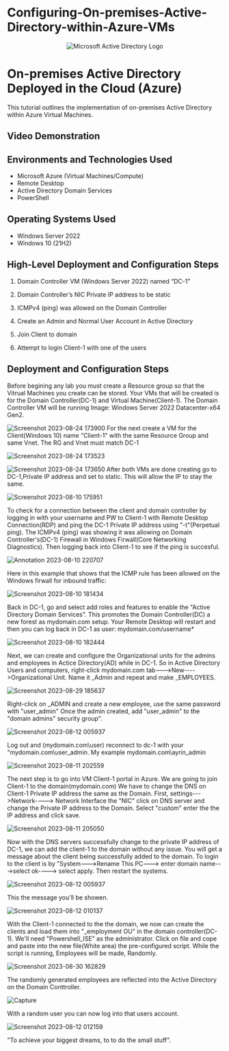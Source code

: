 # Configuring-On-premises-Active-Directory-within-Azure-VMs
<p align="center">
<img src="https://i.imgur.com/pU5A58S.png" alt="Microsoft Active Directory Logo"/>
</p>

<h1>On-premises Active Directory Deployed in the Cloud (Azure)</h1>
This tutorial outlines the implementation of on-premises Active Directory within Azure Virtual Machines.<br />


<h2>Video Demonstration</h2>



<h2>Environments and Technologies Used</h2>

- Microsoft Azure (Virtual Machines/Compute)
- Remote Desktop
- Active Directory Domain Services
- PowerShell

<h2>Operating Systems Used </h2>

- Windows Server 2022
- Windows 10 (21H2)

<h2>High-Level Deployment and Configuration Steps</h2>

1. Domain Controller VM (Windows Server 2022) named “DC-1”

2. Domain Controller’s NIC Private IP address to be static

3. ICMPv4 (ping) was allowed on the Domain Controller

4. Create an Admin and Normal User Account in Active Directory

5. Join Client to domain

6. Attempt to login Client-1 with one of the users


<h2>Deployment and Configuration Steps</h2>

Before begining any lab you must create a Resource group so that the Vitrual Machines you create can be stored. Your VMs that will be created is for the Domain Controller(DC-1) and Virtual Machine(Client-1). The Domain Controller VM will be running Image: Windows Server 2022 Datacenter-x64 Gen2.

![Screenshot 2023-08-24 173900](https://github.com/Leibwatcher/Configuring-On-premises-Active-Directory-within-Azure-VMs/assets/137578446/842ba903-dc28-4425-bc2c-10ee3a0c8b38)
For the next create a VM for the Client(Windows 10) name "Client-1" with the same Resource Group and same Vnet. The RG and Vnet must match DC-1

![Screenshot 2023-08-24 173523](https://github.com/Leibwatcher/Configuring-On-premises-Active-Directory-within-Azure-VMs/assets/137578446/fa109a2b-de01-499e-befe-5b1dd4793de2)

![Screenshot 2023-08-24 173650](https://github.com/Leibwatcher/Configuring-On-premises-Active-Directory-within-Azure-VMs/assets/137578446/7cf26ea9-1108-4615-a6ad-b50e5e2b4aa2)
After both VMs are done creating go to DC-1,Private IP address and set to static. This will allow the IP to stay the same.

![Screenshot 2023-08-10 175951](https://github.com/Leibwatcher/Configuring-On-premises-Active-Directory-within-Azure-VMs/assets/137578446/9f4c7a19-751e-460f-9b04-f3a372236d24)

To check for a connection between the client and domain controller by logging in with your username and PW to Client-1 with Remote Desktop Connection(RDP) and ping the DC-1 Private IP address using "-t"(Perpetual ping). The ICMPv4 (ping) was showing it was allowing on Domain Controller's(DC-1) Firewall in Windows Firwall(Core Networking Diagnostics). Then logging back into Client-1 to see if the ping is succesful.

![Annotation 2023-08-10 220707](https://github.com/Leibwatcher/Configuring-On-premises-Active-Directory-within-Azure-VMs/assets/137578446/ba9a1848-86bc-4c9e-81e3-f7f2e0ab63be)

Here in this example that shows that the ICMP rule has been allowed on the Windows firwall for inbound traffic:

![Screenshot 2023-08-10 181434](https://github.com/Leibwatcher/Configuring-On-premises-Active-Directory-within-Azure-VMs/assets/137578446/15c5a83d-d806-4a5b-af7c-88e238db3330)

Back in DC-1, go and select add roles and features to enable the "Active Directory Domain Services". This promotes the Domain Controller(DC) a new forest as mydomain.com setup. Your Remote Desktop will restart and then you can log back in DC-1 as 
user: mydomain.com/username*

![Screenshot 2023-08-10 182444](https://github.com/Leibwatcher/Configuring-On-premises-Active-Directory-within-Azure-VMs/assets/137578446/72dc078a-e50b-4374-a967-48a13afcb351)

Next, we can create and configure the Organizational units for the admins and employees in Actice Directory(AD) while in DC-1. So in Active Directory Users and computers, right-click mydomain.com tab--->New---->Organizational Unit. Name it _Admin and repeat
and make _EMPLOYEES. 

![Screenshot 2023-08-29 185637](https://github.com/Leibwatcher/Configuring-On-premises-Active-Directory-within-Azure-VMs/assets/137578446/e119795e-c694-421b-9401-8841d5cd49a1)

Right-click on _ADMIN and create a new employee, use the same password with "user_admin" Once the admin created, add "user_admin" to the "domain admins" security group".

![Screenshot 2023-08-12 005937](https://github.com/Leibwatcher/Configuring-On-premises-Active-Directory-within-Azure-VMs/assets/137578446/81778209-f54c-4ae8-a268-0d1fdc6bde98)

Log out and (mydomain.com\user) reconnect to dc-1 with your "mydomain.com\user_admin. My example mydomain.com\ayrin_admin

![Screenshot 2023-08-11 202559](https://github.com/Leibwatcher/Configuring-On-premises-Active-Directory-within-Azure-VMs/assets/137578446/96fe6091-04b6-41a0-85ed-6d1dcc773155)

The next step is to go into VM Client-1 portal in Azure. We are going to join Client-1 to the domain(mydomain.com) We have to change the DNS on Client-1 Private IP address the same as the Domain. First, settings--->Network----> Network Interface the "NIC" click on DNS server and change the Private IP address to the Domain. Select "custom" enter the the IP address and click save.


![Screenshot 2023-08-11 205050](https://github.com/Leibwatcher/Configuring-On-premises-Active-Directory-within-Azure-VMs/assets/137578446/da5c542f-f47b-4b3e-b3d7-37c142aeb654)

Now with the DNS servers successfully change to the private IP address of DC-1, we can add the client-1 to the domain without any issue. You will get a message about the client being successfully added to the domain. To login to the client is by "System--->Rename This PC---> enter domain name--->select ok----> select apply. Then restart the systems.

![Screenshot 2023-08-12 005937](https://github.com/Leibwatcher/Configuring-On-premises-Active-Directory-within-Azure-VMs/assets/137578446/7e824df6-40e8-4956-a957-2fb59a634394)

This the message you'll be showen.

![Screenshot 2023-08-12 010137](https://github.com/Leibwatcher/Configuring-On-premises-Active-Directory-within-Azure-VMs/assets/137578446/3e6b2174-85a4-4839-a288-5d6cc46abed0)

With the Client-1 connected to the the domain, we now can create the clients and load them into "_employment OU" in the domain controller(DC-1). We'll need "Powershell_ISE" as the administrator. Click on file and cope and paste into the new file(White area) the pre-configured script. While the script is running, Employees will be made, Randomly.

![Screenshot 2023-08-30 162829](https://github.com/Leibwatcher/Configuring-On-premises-Active-Directory-within-Azure-VMs/assets/137578446/d5dd9532-2cfb-42c5-8800-596bd927ab63)

The randomly generated employees are reflected into the Active Directory on the Domain Conttroller.

![Capture](https://github.com/Leibwatcher/Configuring-On-premises-Active-Directory-within-Azure-VMs/assets/137578446/3fb49df4-cfcc-4b75-9a2e-61e8bf4bb850)

With a random user you can now log into that users account.

![Screenshot 2023-08-12 012159](https://github.com/Leibwatcher/Configuring-On-premises-Active-Directory-within-Azure-VMs/assets/137578446/6a0e46d5-828c-4821-87f4-379b50c9cd9a)

"To achieve your biggest dreams, to to do the small stuff".
